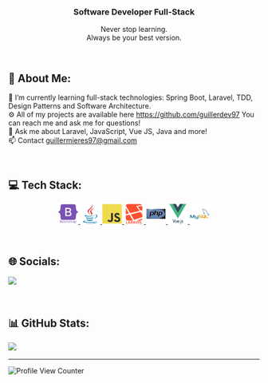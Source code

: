 <h3 align="center">Software Developer Full-Stack</h3>
<p align="center">Never stop learning.<br>Always be your best version.</p><br/>

## 💫 About Me:
🌱 I’m currently learning full-stack technologies: Spring Boot, Laravel, TDD, Design Patterns and Software Architecture.<br>
⚙️ All of my projects are available here https://github.com/guillerdev97 You can reach me and ask me for questions!<br>
💬 Ask me about Laravel, JavaScript, Vue JS, Java  and more!<br>
📫 Contact guillermieres97@gmail.com

<br>

## 💻 Tech Stack:
<p align="center">
<a href="https://getbootstrap.com" target="_blank"> <img src="https://raw.githubusercontent.com/devicons/devicon/master/icons/bootstrap/bootstrap-plain-wordmark.svg" alt="bootstrap" width="40" height="40"/> </a> 
<a href="https://www.java.com/es/" target="_blank"> <img src="https://raw.githubusercontent.com/devicons/devicon/master/icons/java/java-original.svg" alt="java" width="40" height="40"/> </a> 
<a href="https://developer.mozilla.org/en-US/docs/Web/JavaScript" target="_blank"> <img src="https://raw.githubusercontent.com/devicons/devicon/master/icons/javascript/javascript-original.svg" alt="javascript" width="40" height="40"/> </a> 
<a href="https://laravel.com/" target="_blank"> <img src="https://raw.githubusercontent.com/devicons/devicon/master/icons/laravel/laravel-plain-wordmark.svg" alt="laravel" width="40" height="40"/> </a>
<a href="https://www.php.net" target="_blank"> <img src="https://raw.githubusercontent.com/devicons/devicon/master/icons/php/php-original.svg" alt="php" width="40" height="40"/> </a> 
<a href="https://vuejs.org/" target="_blank"> <img src="https://raw.githubusercontent.com/devicons/devicon/master/icons/vuejs/vuejs-original-wordmark.svg" alt="vuejs" width="40" height="40"/> </a>
<a href="https://www.mysql.com/" target="_blank"> <img src="https://raw.githubusercontent.com/devicons/devicon/master/icons/mysql/mysql-original-wordmark.svg" alt="mysql" width="40" height="40"/> </a> </p>
 
<br>

## 🌐 Socials:
[<img src="https://img.shields.io/badge/linkedin-%230077B5.svg?&style=for-the-badge&logo=linkedin&logoColor=white" />](https://www.linkedin.com/in/guillermo-garcía-del-río-94b071224/)

<br>

## 📊 GitHub Stats:
<img src = "https://github-readme-stats.vercel.app/api?username=guillerdev97&show_icons=true&count_private=true&theme=merko&hide=issues&line_height=32">

---
![Profile View Counter](https://komarev.com/ghpvc/?username=guillerdev97)
